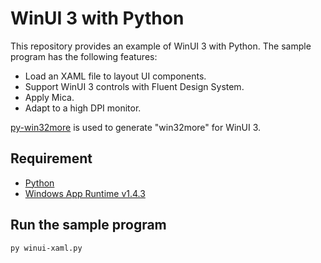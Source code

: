 # WinUI 3 with Python

This repository provides an example of WinUI 3 with Python. The sample program has the following features:

* Load an XAML file to layout UI components.
* Support WinUI 3 controls with Fluent Design System.
* Apply Mica.
* Adapt to a high DPI monitor.

[py-win32more](https://github.com/sotanakamura/py-win32more) is used to generate "win32more" for WinUI 3.

## Requirement

* [Python](https://www.python.org/downloads/)
* [Windows App Runtime v1.4.3](https://learn.microsoft.com/en-us/windows/apps/windows-app-sdk/downloads)

## Run the sample program

```
py winui-xaml.py
```
